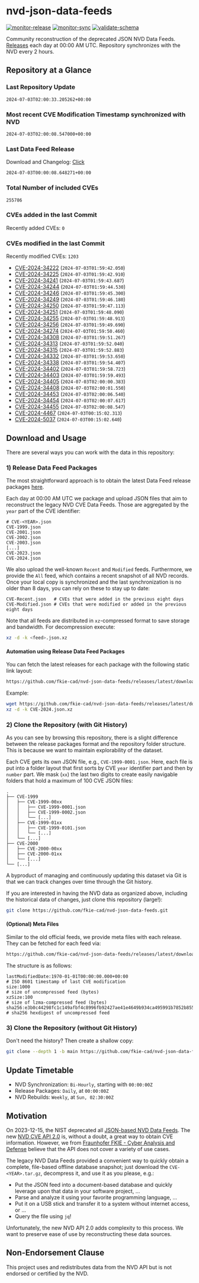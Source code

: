 # nvd-json-data-feeds

[![monitor-release](https://github.com/fkie-cad/nvd-json-data-feeds/actions/workflows/monitor_release.yml/badge.svg)](https://github.com/fkie-cad/nvd-json-data-feeds/actions/workflows/monitor_release.yml)
[![monitor-sync](https://github.com/fkie-cad/nvd-json-data-feeds/actions/workflows/monitor_sync.yml/badge.svg)](https://github.com/fkie-cad/nvd-json-data-feeds/actions/workflows/monitor_sync.yml)
[![validate-schema](https://github.com/fkie-cad/nvd-json-data-feeds/actions/workflows/validate_schema.yml/badge.svg)](https://github.com/fkie-cad/nvd-json-data-feeds/actions/workflows/validate_schema.yml)

Community reconstruction of the deprecated JSON NVD Data Feeds.
[Releases](https://github.com/fkie-cad/nvd-json-data-feeds/releases/latest) each day at 00:00 AM UTC.
Repository synchronizes with the NVD every 2 hours.

## Repository at a Glance

### Last Repository Update

```plain
2024-07-03T02:00:33.205262+00:00
```

### Most recent CVE Modification Timestamp synchronized with NVD

```plain
2024-07-03T02:00:08.547000+00:00
```

### Last Data Feed Release

Download and Changelog: [Click](https://github.com/fkie-cad/nvd-json-data-feeds/releases/latest)

```plain
2024-07-03T00:00:08.648271+00:00
```

### Total Number of included CVEs

```plain
255786
```

### CVEs added in the last Commit

Recently added CVEs: `0`



### CVEs modified in the last Commit

Recently modified CVEs: `1203`

- [CVE-2024-34222](CVE-2024/CVE-2024-342xx/CVE-2024-34222.json) (`2024-07-03T01:59:42.050`)
- [CVE-2024-34225](CVE-2024/CVE-2024-342xx/CVE-2024-34225.json) (`2024-07-03T01:59:42.910`)
- [CVE-2024-34241](CVE-2024/CVE-2024-342xx/CVE-2024-34241.json) (`2024-07-03T01:59:43.687`)
- [CVE-2024-34244](CVE-2024/CVE-2024-342xx/CVE-2024-34244.json) (`2024-07-03T01:59:44.530`)
- [CVE-2024-34246](CVE-2024/CVE-2024-342xx/CVE-2024-34246.json) (`2024-07-03T01:59:45.300`)
- [CVE-2024-34249](CVE-2024/CVE-2024-342xx/CVE-2024-34249.json) (`2024-07-03T01:59:46.180`)
- [CVE-2024-34250](CVE-2024/CVE-2024-342xx/CVE-2024-34250.json) (`2024-07-03T01:59:47.113`)
- [CVE-2024-34251](CVE-2024/CVE-2024-342xx/CVE-2024-34251.json) (`2024-07-03T01:59:48.090`)
- [CVE-2024-34255](CVE-2024/CVE-2024-342xx/CVE-2024-34255.json) (`2024-07-03T01:59:48.913`)
- [CVE-2024-34256](CVE-2024/CVE-2024-342xx/CVE-2024-34256.json) (`2024-07-03T01:59:49.690`)
- [CVE-2024-34274](CVE-2024/CVE-2024-342xx/CVE-2024-34274.json) (`2024-07-03T01:59:50.460`)
- [CVE-2024-34308](CVE-2024/CVE-2024-343xx/CVE-2024-34308.json) (`2024-07-03T01:59:51.267`)
- [CVE-2024-34313](CVE-2024/CVE-2024-343xx/CVE-2024-34313.json) (`2024-07-03T01:59:52.040`)
- [CVE-2024-34315](CVE-2024/CVE-2024-343xx/CVE-2024-34315.json) (`2024-07-03T01:59:52.883`)
- [CVE-2024-34332](CVE-2024/CVE-2024-343xx/CVE-2024-34332.json) (`2024-07-03T01:59:53.650`)
- [CVE-2024-34338](CVE-2024/CVE-2024-343xx/CVE-2024-34338.json) (`2024-07-03T01:59:54.407`)
- [CVE-2024-34402](CVE-2024/CVE-2024-344xx/CVE-2024-34402.json) (`2024-07-03T01:59:58.723`)
- [CVE-2024-34403](CVE-2024/CVE-2024-344xx/CVE-2024-34403.json) (`2024-07-03T01:59:59.493`)
- [CVE-2024-34405](CVE-2024/CVE-2024-344xx/CVE-2024-34405.json) (`2024-07-03T02:00:00.383`)
- [CVE-2024-34408](CVE-2024/CVE-2024-344xx/CVE-2024-34408.json) (`2024-07-03T02:00:01.550`)
- [CVE-2024-34453](CVE-2024/CVE-2024-344xx/CVE-2024-34453.json) (`2024-07-03T02:00:06.540`)
- [CVE-2024-34454](CVE-2024/CVE-2024-344xx/CVE-2024-34454.json) (`2024-07-03T02:00:07.617`)
- [CVE-2024-34455](CVE-2024/CVE-2024-344xx/CVE-2024-34455.json) (`2024-07-03T02:00:08.547`)
- [CVE-2024-4467](CVE-2024/CVE-2024-44xx/CVE-2024-4467.json) (`2024-07-03T00:15:02.313`)
- [CVE-2024-5037](CVE-2024/CVE-2024-50xx/CVE-2024-5037.json) (`2024-07-03T00:15:02.640`)


## Download and Usage

There are several ways you can work with the data in this repository:

### 1) Release Data Feed Packages

The most straightforward approach is to obtain the latest Data Feed release packages [here](https://github.com/fkie-cad/nvd-json-data-feeds/releases/latest).

Each day at 00:00 AM UTC we package and upload JSON files that aim to reconstruct the legacy NVD CVE Data Feeds.
Those are aggregated by the `year` part of the CVE identifier:

```
# CVE-<YEAR>.json
CVE-1999.json
CVE-2001.json
CVE-2002.json
CVE-2003.json
[...]
CVE-2023.json
CVE-2024.json
```

We also upload the well-known `Recent` and `Modified` feeds.
Furthermore, we provide the `All` feed, which contains a recent snapshot of all NVD records.
Once your local copy is synchronized and the last synchronization is no older than 8 days, you can rely on these to stay up to date:

```plain
CVE-Recent.json   # CVEs that were added in the previous eight days
CVE-Modified.json # CVEs that were modified or added in the previous eight days
```

Note that all feeds are distributed in `xz`-compressed format to save storage and bandwidth.
For decompression execute:

```sh
xz -d -k <feed>.json.xz
```

#### Automation using Release Data Feed Packages

You can fetch the latest releases for each package with the following static link layout:

```sh
https://github.com/fkie-cad/nvd-json-data-feeds/releases/latest/download/CVE-<YEAR>.json.xz
```

Example:

```sh
wget https://github.com/fkie-cad/nvd-json-data-feeds/releases/latest/download/CVE-2024.json.xz
xz -d -k CVE-2024.json.xz
```

### 2) Clone the Repository (with Git History)

As you can see by browsing this repository, there is a slight difference between the release packages format and the repository folder structure.
This is because we want to maintain explorability of the dataset.

Each CVE gets its own JSON file, e.g., `CVE-1999-0001.json`.
Here, each file is put into a folder layout that first sorts by CVE `year` identifier part and then by `number` part.
We mask (`xx`) the last two digits to create easily navigable folders that hold a maximum of 100 CVE JSON files:

```plain
.
├── CVE-1999
│   ├── CVE-1999-00xx
│   │   ├── CVE-1999-0001.json
│   │   ├── CVE-1999-0002.json
│   │   └── [...]
│   ├── CVE-1999-01xx
│   │   ├── CVE-1999-0101.json
│   │   └── [...]
│   └── [...]
├── CVE-2000
│   ├── CVE-2000-00xx
│   ├── CVE-2000-01xx
│   └── [...]
└── [...]
```

A byproduct of managing and continuously updating this dataset via Git is that we can track changes over time through the Git history.

If you are interested in having the NVD data as organized above, including the historical data of changes, just clone this repository (large!):

```sh
git clone https://github.com/fkie-cad/nvd-json-data-feeds.git
```

#### (Optional) Meta Files

Similar to the old official feeds, we provide meta files with each release. They can be fetched for each feed via:

```sh
https://github.com/fkie-cad/nvd-json-data-feeds/releases/latest/download/CVE-<YEAR>.meta
```

The structure is as follows:

```plain
lastModifiedDate:1970-01-01T00:00:00.000+00:00                          # ISO 8601 timestamp of last CVE modification
size:1000                                                               # size of uncompressed feed (bytes)
xzSize:100                                                              # size of lzma-compressed feed (bytes)
sha256:e3b0c44298fc1c149afbf4c8996fb92427ae41e4649b934ca495991b7852b855 # sha256 hexdigest of uncompressed feed
```

### 3) Clone the Repository (without Git History)

Don't need the history? Then create a shallow copy:

```sh
git clone --depth 1 -b main https://github.com/fkie-cad/nvd-json-data-feeds.git
```


## Update Timetable

* NVD Synchronization: `Bi-Hourly`, starting with `00:00:00Z`
* Release Packages: `Daily`, at `00:00:00Z`
* NVD Rebuilds: `Weekly`, at `Sun, 02:30:00Z`


## Motivation

On 2023-12-15, the NIST deprecated all [JSON-based NVD Data Feeds](https://nvd.nist.gov/vuln/data-feeds#divRetirementBanner-1).
The new [NVD CVE API 2.0](https://nvd.nist.gov/developers/vulnerabilities) is, without a doubt, a great way to obtain CVE information.
However, we from [Fraunhofer FKIE - Cyber Analysis and Defense](https://www.fkie.fraunhofer.de/en/departments/cad.html) believe that the API does not cover a variety of use cases.

The legacy NVD Data Feeds provided a convenient way to quickly obtain a complete, file-based offline database snapshot; just download the `CVE-<YEAR>.tar.gz`, decompress it, and use it as you please, e.g.:

- Put the JSON feed into a document-based database and quickly leverage upon that data in your software project, ...
- Parse and analyze it using your favorite programming language, ...
- Put it on a USB stick and transfer it to a system without internet access, or ...
- Query the file using `jq`!

Unfortunately, the new NVD API 2.0 adds complexity to this process.
We want to preserve ease of use by reconstructing these data sources.

## Non-Endorsement Clause

This project uses and redistributes data from the NVD API but is not endorsed or certified by the NVD.